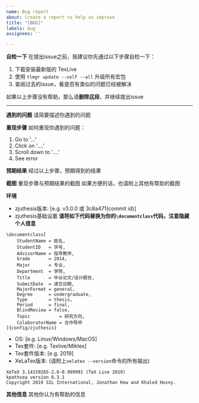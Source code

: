 ```yaml
---
name: Bug report
about: Create a report to help us improve
title: "[BUG]"
labels: bug
assignees: ''

---
```


**自检一下**
在提出issue之前，我建议你先通过以下步骤自检一下：

  1. 下载安装最新版的 TexLive
  2. 使用 `tlmgr update --self --all` 升级所有宏包
  3. 查阅过去的issue，看是否有类似的问题已经被解决
  
如果以上步骤没有帮助，那么请**删除这段**，并继续提出issue

---

**遇到的问题**
请简要描述你遇到的问题

**重现步骤**
如何重现你遇到的问题：

1. Go to '...'
2. Click on '....'
3. Scroll down to '....'
4. See error

**预期结果**
经过以上步骤，预期得到的结果

**截图**
重现步骤与预期结果的截图
如果方便的话，也请附上其他有帮助的截图

**环境**
 - zjuthesis版本: [e.g. v3.0.0 或 3c8a471(commit id)]
- zjuthesis基础设置 **请将如下代码替换为你的`\documentclass`代码，注意隐藏个人信息**
```
\documentclass[
    StudentName = 姓名,
    StudentID   = 学号,
    AdvisorName = 指导教师,
    Grade       = 2014,
    Major       = 专业,
    Department  = 学院,
    Title       = 毕业论文/设计题目,
    SubmitDate  = 递交日期,
    MajorFormat = general,
    Degree      = undergraduate,
    Type        = thesis,
    Period      = final,
    BlindReview = false,
    Topic           = 研究方向,
    ColaboratorName = 合作导师
]{config/zjuthesis}
```
 - OS: [e.g. Linux/Windows/MacOS]
 - Tex套件: [e.g. Texlive/Miktex]
 - Tex套件版本: [e.g. 2019]
 - XeLaTex版本: (请附上`xelatex --version`命令的所有输出)
``` shell
XeTeX 3.14159265-2.6-0.999991 (TeX Live 2019)
kpathsea version 6.3.1
Copyright 2019 SIL International, Jonathan Kew and Khaled Hosny.
```

**其他信息**
其他你认为有帮助的信息

